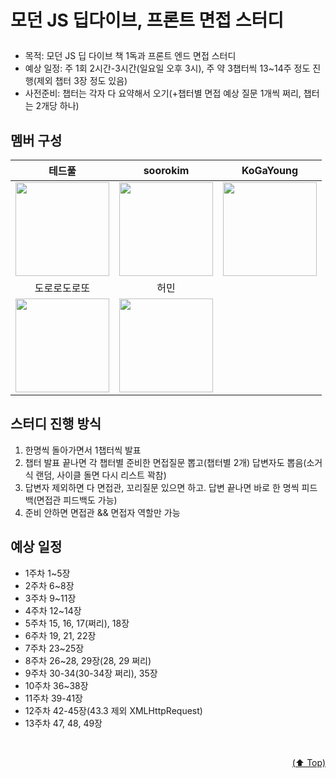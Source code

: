 # <p id="top">모던 JS 딥다이브, 프론트 면접 스터디</p>

- 목적: 모던 JS 딥 다이브 책 1독과 프론트 엔드 면접 스터디
- 예상 일정: 주 1회 2시간-3시간(일요일 오후 3시), 주 약 3챕터씩 13~14주 정도 진행(제외 챕터 3장 정도 있음)
- 사전준비: 챕터는 각자 다 요약해서 오기(+챕터별 면접 예상 질문 1개씩 쩌리, 챕터는 2개당 하나)

## <a id="멤버-구성">멤버 구성</a>
|<span style="font-size:16px">테드풀</span>|<span style="font-size:16px">soorokim</span>|<span style="font-size:16px">KoGaYoung</span>|
|:-:|:-:|:-:|
|<a href="https://github.com/devtedlee"><img src="https://avatars.githubusercontent.com/devtedlee" height=150 width=150></a>|<a href="https://github.com/soorokim"><img src="https://avatars.githubusercontent.com/soorokim" height=150 width=150></a>|<a href="https://github.com/KoGaYoung"><img src="https://avatars.githubusercontent.com/KoGaYoung" height=150 width=150></a>|<a href="https://github.com/dororodoroddo"><img src="https://avatars.githubusercontent.com/dororodoroddo" height=150 width=150></a>|
|<span style="font-size:16px">도로로도로또</span>|<span style="font-size:16px">허민</span>||
|<a href="https://github.com/dororodoroddo"><img src="https://avatars.githubusercontent.com/dororodoroddo" height=150 width=150></a>|<a href="https://github.com/hhhminme"><img src="https://avatars.githubusercontent.com/hhhminme" height=150 width=150></a>||

## 스터디 진행 방식

  1. 한명씩 돌아가면서 1챕터씩 발표
  2. 챕터 발표 끝나면 각 챕터별 준비한 면접질문 뽑고(챕터별 2개) 답변자도 뽑음(소거식 랜덤, 사이클 돌면 다시 리스트 꽉참)
  3. 답변자 제외하면 다 면접관, 꼬리질문 있으면 하고. 답변 끝나면 바로 한 명씩 피드백(면접관 피드백도 가능)
  4. 준비 안하면 면접관 && 면접자 역할만 가능

## 예상 일정

- 1주차 1~5장
- 2주차 6~8장
- 3주차 9~11장
- 4주차 12~14장
- 5주차 15, 16, 17(쩌리), 18장
- 6주차 19, 21, 22장
- 7주차 23~25장
- 8주차 26~28, 29장(28, 29 쩌리)
- 9주차 30-34(30-34장 쩌리), 35장
- 10주차 36~38장
- 11주차 39-41장
- 12주차 42-45장(43.3 제외 XMLHttpRequest)
- 13주차 47, 48, 49장

<br/>
 <p align="right"><a href="#top">(⬆️ Top)</a></p>
